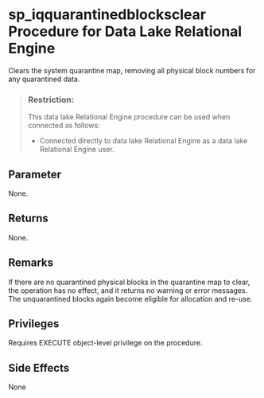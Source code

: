 <!-- loio5a89726e9e2f46c69e33cf6e59749826 -->

# sp\_iqquarantinedblocksclear Procedure for Data Lake Relational Engine

Clears the system quarantine map, removing all physical block numbers for any quarantined data.



> ### Restriction:  
> This data lake Relational Engine procedure can be used when connected as follows:
> 
> -   Connected directly to data lake Relational Engine as a data lake Relational Engine user.



<a name="loio5a89726e9e2f46c69e33cf6e59749826__section_lcf_3kd_4fb"/>

## Parameter

None.



<a name="loio5a89726e9e2f46c69e33cf6e59749826__section_gsn_jkd_4fb"/>

## Returns

None.



## Remarks

If there are no quarantined physical blocks in the quarantine map to clear, the operation has no effect, and it returns no warning or error messages. The unquarantined blocks again become eligible for allocation and re-use.



<a name="loio5a89726e9e2f46c69e33cf6e59749826__section_z1v_qkd_4fb"/>

## Privileges

Requires EXECUTE object-level privilege on the procedure.



<a name="loio5a89726e9e2f46c69e33cf6e59749826__section_bdt_hjd_4fb"/>

## Side Effects

None

